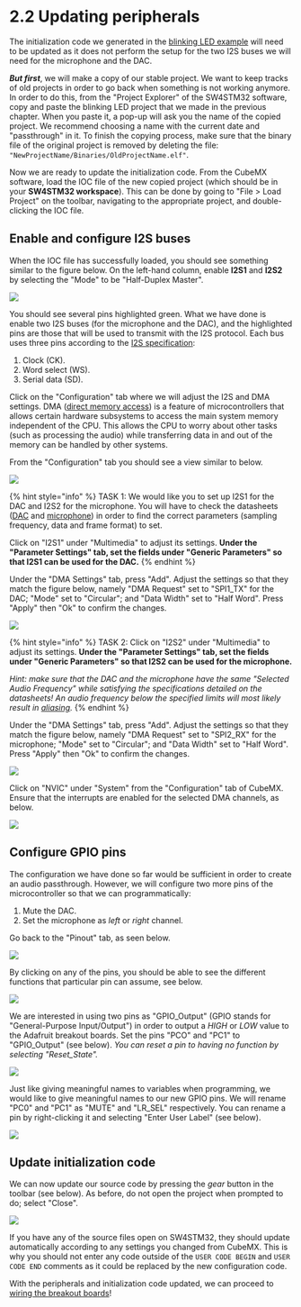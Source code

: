 # 2.2 Updating peripherals

The initialization code we generated in the [blinking LED example](../installation/instructions.md) will need to be updated as it does not perform the setup for the two I2S buses we will need for the microphone and the DAC.

_**But first**_, we will make a copy of our stable project. We want to keep tracks of old projects in order to go back when something is not working anymore. In order to do this, from the "Project Explorer" of the SW4STM32 software, copy and paste the blinking LED project that we made in the previous chapter. When you paste it, a pop-up will ask you the name of the copied project. We recommend choosing a name with the current date and "passthrough" in it. To finish the copying process, make sure that the binary file of the original project is removed by deleting the file: `"NewProjectName/Binaries/OldProjectName.elf"`.

Now we are ready to update the initialization code. From the CubeMX software, load the IOC file of the new copied project \(which should be in your **SW4STM32 workspace**\). This can be done by going to "File &gt; Load Project" on the toolbar, navigating to the appropriate project, and double-clicking the IOC file.

## Enable and configure I2S buses <a id="i2s"></a>

When the IOC file has successfully loaded, you should see something similar to the figure below. On the left-hand column, enable **I2S1** and **I2S2** by selecting the "Mode" to be "Half-Duplex Master".

![](../.gitbook/assets/4_enable_i2s.PNG)

You should see several pins highlighted green. What we have done is enable two I2S buses \(for the microphone and the DAC\), and the highlighted pins are those that will be used to transmit with the I2S protocol. Each bus uses three pins according to the [I2S specification](https://www.sparkfun.com/datasheets/BreakoutBoards/I2SBUS.pdf):

1. Clock \(CK\).
2. Word select \(WS\).
3. Serial data \(SD\).

Click on the "Configuration" tab where we will adjust the I2S and DMA settings. DMA \([direct memory access](https://en.wikipedia.org/wiki/Direct_memory_access)\) is a feature of microcontrollers that allows certain hardware subsystems to access the main system memory independent of the CPU. This allows the CPU to worry about other tasks \(such as processing the audio\) while transferring data in and out of the memory can be handled by other systems.

From the "Configuration" tab you should see a view similar to below.

![](../.gitbook/assets/5_config_tab.PNG)

{% hint style="info" %}
TASK 1: We would like you to set up I2S1 for the DAC and I2S2 for the microphone. You will have to check the datasheets \([DAC](https://www.nxp.com/docs/en/data-sheet/UDA1334ATS.pdf) and [microphone](https://cdn-shop.adafruit.com/product-files/3421/i2S+Datasheet.PDF)\) in order to find the correct parameters \(sampling frequency, data and frame format\) to set.

Click on "I2S1" under "Multimedia" to adjust its settings. **Under the "Parameter Settings" tab, set the fields under "Generic Parameters" so that I2S1 can be used for the DAC.**
{% endhint %}

Under the "DMA Settings" tab, press "Add". Adjust the settings so that they match the figure below, namely "DMA Request" set to "SPI1\_TX" for the DAC; "Mode" set to "Circular"; and "Data Width" set to "Half Word". Press "Apply" then "Ok" to confirm the changes.

![](../.gitbook/assets/7_i2s1_dma_settings.PNG)

{% hint style="info" %}
TASK 2: Click on "I2S2" under "Multimedia" to adjust its settings. **Under the "Parameter Settings" tab, set the fields under "Generic Parameters" so that I2S2 can be used for the microphone.**

_Hint: make sure that the DAC and the microphone have the same "Selected Audio Frequency" while satisfying the specifications detailed on the datasheets! An audio frequency below the specified limits will most likely result in_ [_aliasing_](http://www.dspguide.com/ch3/2.htm)_._
{% endhint %}

Under the "DMA Settings" tab, press "Add". Adjust the settings so that they match the figure below, namely "DMA Request" set to "SPI2\_RX" for the microphone; "Mode" set to "Circular"; and "Data Width" set to "Half Word". Press "Apply" then "Ok" to confirm the changes.

![](../.gitbook/assets/9_i2s2_dma_settings.PNG)

Click on "NVIC" under "System" from the "Configuration" tab of CubeMX. Ensure that the interrupts are enabled for the selected DMA channels, as below.

![](../.gitbook/assets/10_nvic_dmas_enabled_1.png)

## Configure GPIO pins <a id="gpio"></a>

The configuration we have done so far would be sufficient in order to create an audio passthrough. However, we will configure two more pins of the microcontroller so that we can programmatically:

1. Mute the DAC.
2. Set the microphone as _left_ or _right_ channel.

Go back to the "Pinout" tab, as seen below.

![](../.gitbook/assets/firmware_1.png)

By clicking on any of the pins, you should be able to see the different functions that particular pin can assume, see below.

![](../.gitbook/assets/firmware_2.png)

We are interested in using two pins as "GPIO\_Output" \(GPIO stands for "General-Purpose Input/Output"\) in order to output a _HIGH_ or _LOW_ value to the Adafruit breakout boards. Set the pins "PCO" and "PC1" to "GPIO\_Output" \(see below\). _You can reset a pin to having no function by selecting "Reset\_State"._

![](../.gitbook/assets/firmware_3.png)

Just like giving meaningful names to variables when programming, we would like to give meaningful names to our new GPIO pins. We will rename "PC0" and "PC1" as "MUTE" and "LR\_SEL" respectively. You can rename a pin by right-clicking it and selecting "Enter User Label" \(see below\).

![](../.gitbook/assets/firmware_4.png)

## Update initialization code <a id="init_code"></a>

We can now update our source code by pressing the _gear_ button in the toolbar \(see below\). As before, do not open the project when prompted to do; select "Close".

![](../.gitbook/assets/firmware_5.png)

If you have any of the source files open on SW4STM32, they should update automatically according to any settings you changed from CubeMX. This is why you should not enter any code outside of the `USER CODE BEGIN` and `USER CODE END` comments as it could be replaced by the new configuration code.

With the peripherals and initialization code updated, we can proceed to [wiring the breakout boards](wiring.md)!

